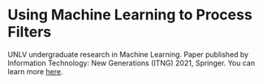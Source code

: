 # Using Machine Learning to Process Filters
UNLV undergraduate research in Machine Learning. Paper published by Information Technology: New Generations (ITNG) 2021, Springer. You can learn more [here](https://link.springer.com/chapter/10.1007/978-3-030-70416-2_57).

